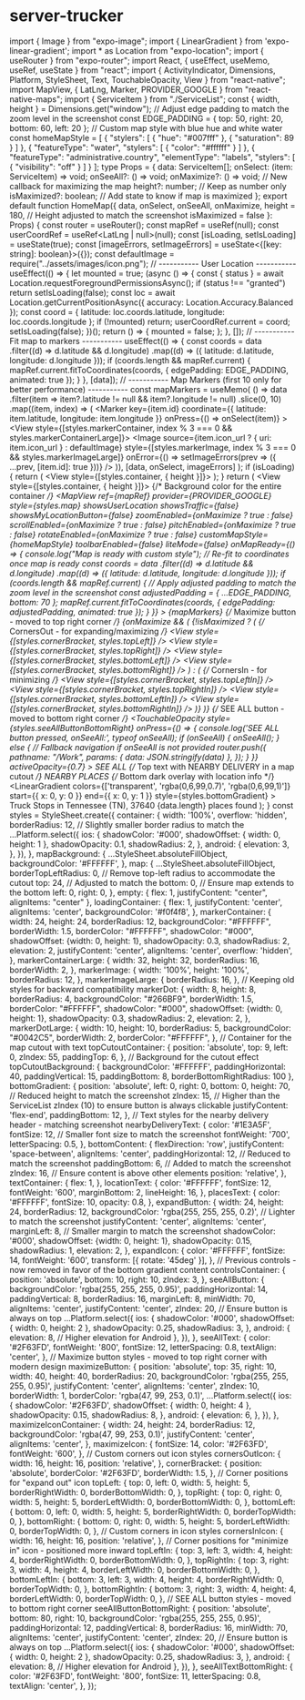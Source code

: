 # server-trucker
import { Image } from "expo-image"; import { LinearGradient } from 'expo-linear-gradient'; import * as Location from "expo-location"; import { useRouter } from "expo-router"; import React, { useEffect, useMemo, useRef, useState } from "react"; import {     ActivityIndicator,     Dimensions,     Platform,     StyleSheet,     Text,     TouchableOpacity,     View } from "react-native"; import MapView, { LatLng, Marker, PROVIDER_GOOGLE } from "react-native-maps"; import { ServiceItem } from "./ServiceList";  const { width, height } = Dimensions.get("window"); // Adjust edge padding to match the zoom level in the screenshot const EDGE_PADDING = { top: 50, right: 20, bottom: 60, left: 20 };  // Custom map style with blue hue and white water const homeMapStyle = [   {     "stylers": [       {         "hue": "#007fff"       },       {         "saturation": 89       }     ]   },   {     "featureType": "water",     "stylers": [       {         "color": "#ffffff"       }     ]   },   {     "featureType": "administrative.country",     "elementType": "labels",     "stylers": [       {         "visibility": "off"       }     ]   } ];  type Props = {   data: ServiceItem[];   onSelect: (item: ServiceItem) => void;   onSeeAll?: () => void;   onMaximize?: () => void;  // New callback for maximizing the map   height?: number;  // Keep as number only   isMaximized?: boolean;  // Add state to know if map is maximized };  export default function HomeMap({   data,   onSelect,   onSeeAll,   onMaximize,   height = 180, // Height adjusted to match the screenshot   isMaximized = false }: Props) {   const router = useRouter();   const mapRef = useRef<MapView>(null);   const userCoordRef = useRef<LatLng | null>(null);   const [isLoading, setIsLoading] = useState(true);   const [imageErrors, setImageErrors] = useState<{[key: string]: boolean}>({});   const defaultImage = require("../assets/images/icon.png");    // ----------- User Location -----------   useEffect(() => {     let mounted = true;     (async () => {       const { status } = await Location.requestForegroundPermissionsAsync();       if (status !== "granted") return setIsLoading(false);        const loc = await Location.getCurrentPositionAsync({ accuracy: Location.Accuracy.Balanced });       const coord = { latitude: loc.coords.latitude, longitude: loc.coords.longitude };       if (!mounted) return;        userCoordRef.current = coord;       setIsLoading(false);     })();          return () => {       mounted = false;     };   }, []);    // ----------- Fit map to markers -----------   useEffect(() => {     const coords = data       .filter((d) => d.latitude && d.longitude)       .map((d) => ({ latitude: d.latitude, longitude: d.longitude }));          if (coords.length && mapRef.current) {       mapRef.current.fitToCoordinates(coords, { edgePadding: EDGE_PADDING, animated: true });     }   }, [data]);    // ----------- Map Markers (first 10 only for better performance) ----------- const mapMarkers = useMemo(   () =>     data       .filter(item => item?.latitude != null && item?.longitude != null)       .slice(0, 10)       .map((item, index) => (         <Marker           key={item.id}           coordinate={{ latitude: item.latitude, longitude: item.longitude }}           onPress={() => onSelect(item)}         >           <View style={[styles.markerContainer, index % 3 === 0 && styles.markerContainerLarge]}>             <Image               source={item.icon_url ? { uri: item.icon_url } : defaultImage}               style={[styles.markerImage, index % 3 === 0 && styles.markerImageLarge]}               onError={() => setImageErrors(prev => ({ ...prev, [item.id]: true }))}             />           </View>         </Marker>       )),   [data, onSelect, imageErrors] );     if (isLoading) {     return (       <View style={[styles.container, { height }]}>         <View style={styles.loadingContainer}>           <ActivityIndicator size="small" color="#2F63FD" />         </View>       </View>     );   }    return (     <View style={[styles.container, { height }]}>       {/* Background color for the entire container */}       <View style={styles.mapBackground} />              <MapView         ref={mapRef}         provider={PROVIDER_GOOGLE}         style={styles.map}         showsUserLocation         showsTraffic={false}         showsMyLocationButton={false}         zoomEnabled={onMaximize ? true : false}         scrollEnabled={onMaximize ? true : false}         pitchEnabled={onMaximize ? true : false}         rotateEnabled={onMaximize ? true : false}         customMapStyle={homeMapStyle}         toolbarEnabled={false}         liteMode={false}         onMapReady={() => {           console.log("Map is ready with custom style");           // Re-fit to coordinates once map is ready           const coords = data             .filter((d) => d.latitude && d.longitude)             .map((d) => ({ latitude: d.latitude, longitude: d.longitude }));                      if (coords.length && mapRef.current) {             // Apply adjusted padding to match the zoom level in the screenshot             const adjustedPadding = {                ...EDGE_PADDING,                bottom: 70              };             mapRef.current.fitToCoordinates(coords, { edgePadding: adjustedPadding, animated: true });           }         }}       >         {mapMarkers}       </MapView>              {/* Maximize button - moved to top right corner */}       {onMaximize && (         <TouchableOpacity            style={styles.maximizeButton}            onPress={onMaximize}           activeOpacity={0.8}         >           <View style={styles.maximizeIconContainer}>             {!isMaximized ? (               <View style={styles.cornersOutIcon}>                 {/* CornersOut - for expanding/maximizing */}                 <View style={[styles.cornerBracket, styles.topLeft]} />                 <View style={[styles.cornerBracket, styles.topRight]} />                 <View style={[styles.cornerBracket, styles.bottomLeft]} />                 <View style={[styles.cornerBracket, styles.bottomRight]} />               </View>             ) : (               <View style={styles.cornersInIcon}>                 {/* CornersIn - for minimizing */}                 <View style={[styles.cornerBracket, styles.topLeftIn]} />                 <View style={[styles.cornerBracket, styles.topRightIn]} />                 <View style={[styles.cornerBracket, styles.bottomLeftIn]} />                 <View style={[styles.cornerBracket, styles.bottomRightIn]} />               </View>             )}           </View>         </TouchableOpacity>       )}        {/* SEE ALL button - moved to bottom right corner */}       <TouchableOpacity          style={styles.seeAllButtonBottomRight}          onPress={() => {           console.log('SEE ALL button pressed, onSeeAll:', typeof onSeeAll);           if (onSeeAll) {             onSeeAll();           } else {             // Fallback navigation if onSeeAll is not provided             router.push({               pathname: "/Work",               params: { data: JSON.stringify(data) },             });           }         }}         activeOpacity={0.7}       >         <Text style={styles.seeAllTextBottomRight}>SEE ALL</Text>       </TouchableOpacity>              {/* Top text with NEARBY DELIVERY in a map cutout */}       <View style={styles.topCutoutContainer}>         <View style={styles.topCutoutBackground}>           <Text style={styles.nearbyDeliveryText}>NEARBY PLACES</Text>         </View>       </View>              {/* Bottom dark overlay with location info */}       <LinearGradient         colors={['transparent', 'rgba(0,6,99,0.7)', 'rgba(0,6,99,1)']}         start={{ x: 0, y: 0 }}         end={{ x: 0, y: 1 }}         style={styles.bottomGradient}       >         <View style={styles.bottomContent}>           <View style={styles.textContainer}>             <Text style={styles.locationText}>Truck Stops in Tennessee (TN), 37640</Text>             <Text style={styles.placesText}>{data.length} places found</Text>           </View>         </View>       </LinearGradient>     </View>   ); }  const styles = StyleSheet.create({   container: {     width: '100%',     overflow: 'hidden',     borderRadius: 12, // Slightly smaller border radius to match the      ...Platform.select({       ios: {         shadowColor: '#000',         shadowOffset: { width: 0, height: 1 },         shadowOpacity: 0.1,         shadowRadius: 2,       },       android: {         elevation: 3,       },     }),   },   mapBackground: {     ...StyleSheet.absoluteFillObject,     backgroundColor: '#FFFFFF',   },   map: {      ...StyleSheet.absoluteFillObject,     borderTopLeftRadius: 0, // Remove top-left radius to accommodate the cutout     top: 24, // Adjusted to match the     bottom: 0, // Ensure map extends to the bottom     left: 0,     right: 0,   },   empty: {      flex: 1,      justifyContent: "center",      alignItems: "center"    },   loadingContainer: {     flex: 1,     justifyContent: 'center',     alignItems: 'center',     backgroundColor: '#f0f4f8',   },   markerContainer: {     width: 24,     height: 24,     borderRadius: 12,     backgroundColor: "#FFFFFF",     borderWidth: 1.5,     borderColor: "#FFFFFF",     shadowColor: "#000",     shadowOffset: {width: 0, height: 1},     shadowOpacity: 0.3,     shadowRadius: 2,     elevation: 2,     justifyContent: 'center',     alignItems: 'center',     overflow: 'hidden',   },   markerContainerLarge: {     width: 32,     height: 32,     borderRadius: 16,     borderWidth: 2,   },   markerImage: {     width: '100%',     height: '100%',     borderRadius: 12,   },   markerImageLarge: {     borderRadius: 16,   },   // Keeping old styles for backward compatibility   markerDot: {     width: 8,     height: 8,     borderRadius: 4,     backgroundColor: "#266BF9",     borderWidth: 1.5,     borderColor: "#FFFFFF",     shadowColor: "#000",     shadowOffset: {width: 0, height: 1},     shadowOpacity: 0.3,     shadowRadius: 2,     elevation: 2,   },   markerDotLarge: {     width: 10,     height: 10,     borderRadius: 5,     backgroundColor: "#0042C5",     borderWidth: 2,     borderColor: "#FFFFFF",   },   // Container for the map cutout with text   topCutoutContainer: {     position: 'absolute',     top: 9,     left: 0,     zIndex: 55,     paddingTop: 6,   },   // Background for the cutout effect   topCutoutBackground: {     backgroundColor: '#FFFFFF',     paddingHorizontal: 40,     paddingVertical: 15,     paddingBottom: 8,     borderBottomRightRadius: 100   },   bottomGradient: {     position: 'absolute',     left: 0,     right: 0,     bottom: 0,     height: 70, // Reduced height to match the screenshot     zIndex: 15, // Higher than the ServiceList zIndex (10) to ensure button is always clickable     justifyContent: 'flex-end',     paddingBottom: 12,   },   // Text styles for the nearby delivery header - matching screenshot   nearbyDeliveryText: {     color: '#1E3A5F',     fontSize: 12, // Smaller font size to match the screenshot     fontWeight: '700',     letterSpacing: 0.5,   },   bottomContent: {     flexDirection: 'row',     justifyContent: 'space-between',     alignItems: 'center',     paddingHorizontal: 12, // Reduced to match the screenshot     paddingBottom: 6, // Added to match the screenshot     zIndex: 16, // Ensure content is above other elements     position: 'relative',   },   textContainer: {     flex: 1,   },   locationText: {     color: '#FFFFFF',     fontSize: 12,      fontWeight: '600',     marginBottom: 2,     lineHeight: 16,   },   placesText: {     color: '#FFFFFF',     fontSize: 10,      opacity: 0.8,   },   expandButton: {     width: 24,      height: 24,     borderRadius: 12,     backgroundColor: 'rgba(255, 255, 255, 0.2)', // Lighter to match the screenshot     justifyContent: 'center',     alignItems: 'center',     marginLeft: 8, // Smaller margin to match the screenshot     shadowColor: '#000',     shadowOffset: {width: 0, height: 1},     shadowOpacity: 0.15,     shadowRadius: 1,     elevation: 2,   },   expandIcon: {     color: '#FFFFFF',     fontSize: 14,      fontWeight: '600',     transform: [{ rotate: '45deg' }],   },   // Previous controls - now removed in favor of the bottom gradient content   controlsContainer: {     position: 'absolute',     bottom: 10,     right: 10,     zIndex: 3,   },   seeAllButton: {     backgroundColor: 'rgba(255, 255, 255, 0.95)',     paddingHorizontal: 14,     paddingVertical: 8,     borderRadius: 16,     marginLeft: 8,     minWidth: 70,     alignItems: 'center',     justifyContent: 'center',     zIndex: 20, // Ensure button is always on top     ...Platform.select({       ios: {         shadowColor: '#000',         shadowOffset: { width: 0, height: 2 },         shadowOpacity: 0.25,         shadowRadius: 3,       },       android: {         elevation: 8, // Higher elevation for Android       },     }),   },   seeAllText: {     color: '#2F63FD',     fontWeight: '800',     fontSize: 12,     letterSpacing: 0.8,     textAlign: 'center',   },   // Maximize button styles - moved to top right corner with modern design   maximizeButton: {     position: 'absolute',     top: 35,     right: 10,     width: 40,     height: 40,     borderRadius: 20,     backgroundColor: 'rgba(255, 255, 255, 0.95)',     justifyContent: 'center',     alignItems: 'center',     zIndex: 10,     borderWidth: 1,     borderColor: 'rgba(47, 99, 253, 0.1)',     ...Platform.select({       ios: {         shadowColor: '#2F63FD',         shadowOffset: { width: 0, height: 4 },         shadowOpacity: 0.15,         shadowRadius: 8,       },       android: {         elevation: 6,       },     }),   },   maximizeIconContainer: {     width: 24,     height: 24,     borderRadius: 12,     backgroundColor: 'rgba(47, 99, 253, 0.1)',     justifyContent: 'center',     alignItems: 'center',   },   maximizeIcon: {     fontSize: 14,     color: '#2F63FD',     fontWeight: '600',   },   // Custom corners out icon styles   cornersOutIcon: {     width: 16,     height: 16,     position: 'relative',   },   cornerBracket: {     position: 'absolute',     borderColor: '#2F63FD',     borderWidth: 1.5,   },   // Corner positions for "expand out" icon   topLeft: {     top: 0,     left: 0,     width: 5,     height: 5,     borderRightWidth: 0,     borderBottomWidth: 0,   },   topRight: {     top: 0,     right: 0,     width: 5,     height: 5,     borderLeftWidth: 0,     borderBottomWidth: 0,   },   bottomLeft: {     bottom: 0,     left: 0,     width: 5,     height: 5,     borderRightWidth: 0,     borderTopWidth: 0,   },   bottomRight: {     bottom: 0,     right: 0,     width: 5,     height: 5,     borderLeftWidth: 0,     borderTopWidth: 0,   },   // Custom corners in icon styles   cornersInIcon: {     width: 16,     height: 16,     position: 'relative',   },   // Corner positions for "minimize in" icon - positioned more inward   topLeftIn: {     top: 3,     left: 3,     width: 4,     height: 4,     borderRightWidth: 0,     borderBottomWidth: 0,   },   topRightIn: {     top: 3,     right: 3,     width: 4,     height: 4,     borderLeftWidth: 0,     borderBottomWidth: 0,   },   bottomLeftIn: {     bottom: 3,     left: 3,     width: 4,     height: 4,     borderRightWidth: 0,     borderTopWidth: 0,   },   bottomRightIn: {     bottom: 3,     right: 3,     width: 4,     height: 4,     borderLeftWidth: 0,     borderTopWidth: 0,   },   // SEE ALL button styles - moved to bottom right corner   seeAllButtonBottomRight: {     position: 'absolute',     bottom: 80,     right: 10,     backgroundColor: 'rgba(255, 255, 255, 0.95)',     paddingHorizontal: 12,     paddingVertical: 8,     borderRadius: 16,     minWidth: 70,     alignItems: 'center',     justifyContent: 'center',     zIndex: 20, // Ensure button is always on top     ...Platform.select({       ios: {         shadowColor: '#000',         shadowOffset: { width: 0, height: 2 },         shadowOpacity: 0.25,         shadowRadius: 3,       },       android: {         elevation: 8, // Higher elevation for Android       },     }),   },   seeAllTextBottomRight: {     color: '#2F63FD',     fontWeight: '800',     fontSize: 11,     letterSpacing: 0.8,     textAlign: 'center',   }, });